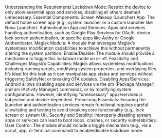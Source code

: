 Understanding the Requirements
Lockdown Mode: Restrict the device to only allow essential apps and services, disabling all others deemed unnecessary.
Essential Components:
Screen Wakeup (Launcher) App: The default home screen app (e.g., system launcher or a custom launcher like Nova Launcher).
Authentication App and Services: Apps and services handling authentication, such as Google Play Services for OAuth, device lock screen authentication, or specific apps like Authy or Google Authenticator.
Magisk Module: A module that leverages Magisk’s systemless modification capabilities to achieve this without permanently altering the system partition.
Enable/Disable: The module should provide a mechanism to toggle this lockdown mode on or off.
Feasibility and Challenges
Magisk’s Capabilities: Magisk allows systemless modifications, including running scripts, modifying system properties, and overlaying files. It’s ideal for this task as it can manipulate app states and services without triggering SafetyNet or breaking OTA updates.
Disabling Apps/Services: Android allows disabling apps and services via the pm (Package Manager) and am (Activity Manager) commands, or by modifying system configurations. However, identifying “unnecessary” apps/services is subjective and device-dependent.
Preserving Essentials: Ensuring the launcher and authentication services remain functional requires careful allowlisting and testing to avoid breaking core functionality (e.g., lock screen or system UI).
Security and Stability: Improperly disabling system apps or services can lead to boot loops, crashes, or security vulnerabilities.
User Control: The module should include a toggle mechanism (e.g., via a script, app, or terminal command) to enable/disable lockdown mode.